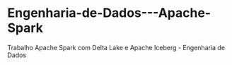 # Engenharia-de-Dados---Apache-Spark
Trabalho Apache Spark com Delta Lake e Apache Iceberg - Engenharia de Dados
